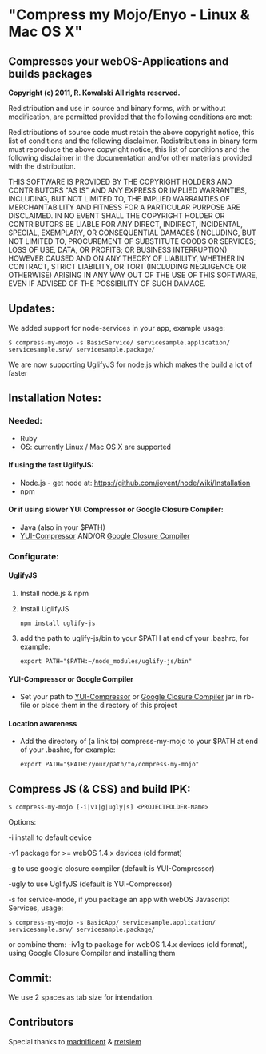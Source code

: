 # "Compress my Mojo/Enyo - Linux & Mac OS X"

## Compresses your webOS-Applications and builds packages

**Copyright (c) 2011, R. Kowalski**
**All rights reserved.**

Redistribution and use in source and binary forms, with or without modification, are permitted provided that the following conditions are met:


Redistributions of source code must retain the above copyright notice, this list of conditions and the following disclaimer.
Redistributions in binary form must reproduce the above copyright notice, this list of conditions and the following disclaimer in the documentation and/or other materials provided with the distribution.


THIS SOFTWARE IS PROVIDED BY THE COPYRIGHT HOLDERS AND CONTRIBUTORS "AS IS" AND ANY EXPRESS OR IMPLIED WARRANTIES, INCLUDING, BUT NOT LIMITED TO, THE IMPLIED WARRANTIES OF MERCHANTABILITY AND FITNESS FOR A PARTICULAR PURPOSE ARE DISCLAIMED. IN NO EVENT SHALL THE COPYRIGHT HOLDER OR CONTRIBUTORS BE LIABLE FOR ANY DIRECT, INDIRECT, INCIDENTAL, SPECIAL, EXEMPLARY, OR CONSEQUENTIAL DAMAGES (INCLUDING, BUT NOT LIMITED TO, PROCUREMENT OF SUBSTITUTE GOODS OR SERVICES; LOSS OF USE, DATA, OR PROFITS; OR BUSINESS INTERRUPTION) HOWEVER CAUSED AND ON ANY THEORY OF LIABILITY, WHETHER IN CONTRACT, STRICT LIABILITY, OR TORT (INCLUDING NEGLIGENCE OR OTHERWISE) ARISING IN ANY WAY OUT OF THE USE OF THIS SOFTWARE, EVEN IF ADVISED OF THE POSSIBILITY OF SUCH DAMAGE.

## Updates:

We added support for node-services in your app, example usage: 

    $ compress-my-mojo -s BasicService/ servicesample.application/ servicesample.srv/ servicesample.package/


We are now supporting UglifyJS for node.js which makes the build a lot of faster 


## Installation Notes:

### Needed:

- Ruby
- OS: currently Linux / Mac OS X are supported

#### If using the fast UglifyJS:

* Node.js - get node at: https://github.com/joyent/node/wiki/Installation
* npm

#### Or if using slower YUI Compressor or Google Closure Compiler:

* Java (also in your $PATH) 
* [YUI-Compressor](http://yuilibrary.com/downloads/#yuicompressor) AND/OR [Google Closure Compiler](http://closure-compiler.googlecode.com/files/compiler-latest.zip)


### Configurate:

#### UglifyJS

1. Install node.js & npm
2. Install UglifyJS 

    `npm install uglify-js`


3. add the path to uglify-js/bin to your $PATH at end of your .bashrc, for example: 
    
    `export PATH="$PATH:~/node_modules/uglify-js/bin"`


#### YUI-Compressor or Google Compiler

* Set your path to [YUI-Compressor](http://yuilibrary.com/downloads/#yuicompressor) or [Google Closure Compiler](http://closure-compiler.googlecode.com/files/compiler-latest.zip) jar in rb-file or place them in the directory of this project

#### Location awareness

* Add the directory of (a link to) compress-my-mojo to your $PATH at end of your .bashrc, for example:

    `export PATH="$PATH:/your/path/to/compress-my-mojo"`

## Compress JS (& CSS) and build IPK:

    $ compress-my-mojo [-i|v1|g|ugly|s] <PROJECTFOLDER-Name>

Options:

-i install to default device

-v1 package for >= webOS 1.4.x devices (old format)

-g to use google closure compiler (default is YUI-Compressor)

-ugly to use UglifyJS (default is YUI-Compressor)

-s for service-mode, if you package an app with webOS Javascript Services, usage:

    $ compress-my-mojo -s BasicApp/ servicesample.application/ servicesample.srv/ servicesample.package/


or combine them: -iv1g to package for webOS 1.4.x devices (old format), using Google Closure Compiler and installing them

## Commit:

We use 2 spaces as tab size for intendation.

## Contributors

Special thanks to [madnificent](https://github.com/madnificent) & [rretsiem](https://github.com/rretsiem) 